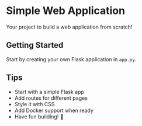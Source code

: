 # Simple Web Application

Your project to build a web application from scratch!

## Getting Started

Start by creating your own Flask application in `app.py`.

## Tips

- Start with a simple Flask app
- Add routes for different pages
- Style it with CSS
- Add Docker support when ready
- Have fun building! 🚀
